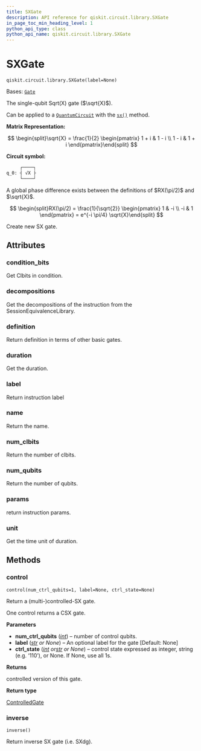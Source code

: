 ```yaml
---
title: SXGate
description: API reference for qiskit.circuit.library.SXGate
in_page_toc_min_heading_level: 1
python_api_type: class
python_api_name: qiskit.circuit.library.SXGate
---
```


# SXGate

<span id="qiskit.circuit.library.SXGate" />

`qiskit.circuit.library.SXGate(label=None)`

Bases: [`Gate`](qiskit.circuit.Gate "qiskit.circuit.gate.Gate")

The single-qubit Sqrt(X) gate ($\sqrt{X}$).

Can be applied to a [`QuantumCircuit`](qiskit.circuit.QuantumCircuit "qiskit.circuit.QuantumCircuit") with the [`sx()`](qiskit.circuit.QuantumCircuit#sx "qiskit.circuit.QuantumCircuit.sx") method.

**Matrix Representation:**

$$
\begin{split}\sqrt{X} = \frac{1}{2} \begin{pmatrix}
        1 + i & 1 - i \\
        1 - i & 1 + i
    \end{pmatrix}\end{split}
$$

**Circuit symbol:**

```python
     ┌────┐
q_0: ┤ √X ├
     └────┘
```

<Admonition title="Note" type="note">
  A global phase difference exists between the definitions of $RX(\pi/2)$ and $\sqrt{X}$.

  $$
  \begin{split}RX(\pi/2) = \frac{1}{\sqrt{2}} \begin{pmatrix}
              1 & -i \\
              -i & 1
            \end{pmatrix}
          = e^{-i \pi/4} \sqrt{X}\end{split}
  $$
</Admonition>

Create new SX gate.

## Attributes

<span id="qiskit.circuit.library.SXGate.condition_bits" />

### condition\_bits

Get Clbits in condition.

<span id="qiskit.circuit.library.SXGate.decompositions" />

### decompositions

Get the decompositions of the instruction from the SessionEquivalenceLibrary.

<span id="qiskit.circuit.library.SXGate.definition" />

### definition

Return definition in terms of other basic gates.

<span id="qiskit.circuit.library.SXGate.duration" />

### duration

Get the duration.

<span id="qiskit.circuit.library.SXGate.label" />

### label

Return instruction label

<span id="qiskit.circuit.library.SXGate.name" />

### name

Return the name.

<span id="qiskit.circuit.library.SXGate.num_clbits" />

### num\_clbits

Return the number of clbits.

<span id="qiskit.circuit.library.SXGate.num_qubits" />

### num\_qubits

Return the number of qubits.

<span id="qiskit.circuit.library.SXGate.params" />

### params

return instruction params.

<span id="qiskit.circuit.library.SXGate.unit" />

### unit

Get the time unit of duration.

## Methods

### control

<span id="qiskit.circuit.library.SXGate.control" />

`control(num_ctrl_qubits=1, label=None, ctrl_state=None)`

Return a (multi-)controlled-SX gate.

One control returns a CSX gate.

**Parameters**

*   **num\_ctrl\_qubits** ([*int*](https://docs.python.org/3/library/functions.html#int "(in Python v3.11)")) – number of control qubits.
*   **label** ([*str*](https://docs.python.org/3/library/stdtypes.html#str "(in Python v3.11)") *or None*) – An optional label for the gate \[Default: None]
*   **ctrl\_state** ([*int*](https://docs.python.org/3/library/functions.html#int "(in Python v3.11)")  *or*[*str*](https://docs.python.org/3/library/stdtypes.html#str "(in Python v3.11)") *or None*) – control state expressed as integer, string (e.g. ‘110’), or None. If None, use all 1s.

**Returns**

controlled version of this gate.

**Return type**

[ControlledGate](qiskit.circuit.ControlledGate "qiskit.circuit.ControlledGate")

### inverse

<span id="qiskit.circuit.library.SXGate.inverse" />

`inverse()`

Return inverse SX gate (i.e. SXdg).

